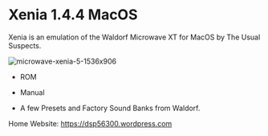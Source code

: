 # Xenia 1.4.4 MacOS

Xenia is an emulation of the Waldorf Microwave XT for MacOS by The Usual Suspects.

![microwave-xenia-5-1536x906](https://github.com/user-attachments/assets/80eb4509-da18-40f5-8560-04b803f0bc7a)

- ROM

- Manual

- A few Presets and Factory Sound Banks from Waldorf.

Home Website:
https://dsp56300.wordpress.com
